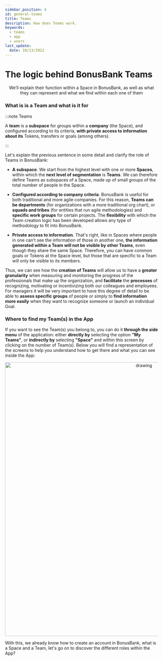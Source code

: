 ```yaml
---
sidebar_position: 4
id: general-teams
title: Teams
description: How does Teams work.
keywords:
  - teams
  - app
  - users
last_update:
  date: 10/13/2022
---
```


# The logic behind BonusBank Teams

<p align="center">We’ll explain their function within a Space in BonusBank, as well as what they can represent and what we find within each one of them </p>

### What is is a Team and what is it for

:::note Teams

A **team** is a **subspace** for groups within a **company** (the Space), and configured according to its criteria, **with private access to information about its** Tokens, transfers or goals (among others).

:::

Let's explain the previous sentence in some detail and clarify the role of Teams in BonusBank:

- **A subspace**. We start from the highest level with one or more **Spaces**, within which the **next level of segmentation** is **Teams**. We can therefore define Teams as subspaces of a Space, made up of small groups of the total number of people in the Space.

- **Configured according to company criteria**. BonusBank is useful for both traditional and more agile companies. For this reason, **Teams can be departments** (for organizations with a more traditional org chart), or **squads and tribes** (for entities that run agile methodologies) and **specific work groups** for certain projects. The **flexibility** with which the Team creation logic has been developed allows any type of methodology to fit into BonusBank.

- **Private access to information**. That's right, like in Spaces where people in one can’t see the information of those in another one, **the information generated within a Team will not be visible by other Teams**, even though they share the same Space. Therefore, you can have common goals or Tokens at the Space level, but those that are specific to a Team will only be visible to its members.

Thus, we can see how the **creation of Teams** will allow us to have a **greater granularity** when measuring and monitoring the progress of the professionals that make up the organization, and **facilitate** the **processes** of recognizing, motivating or incentivizing both our colleagues and employees. For managers it will be very important to have this degree of detail to be able to **assess specific groups** of people or simply to **find information more easily** when they want to recognize someone or launch an individual Goal.

### Where to find my Team(s) in the App

If you want to see the Team(s) you belong to, you can do it **through the side menu** of the application: either **directly by** selecting the option **"My Teams"**, or **indirectly by** selecting **"Space"** and within this screen by clicking on the number of Team(s). Below you will find a representation of the screens to help you understand how to get there and what you can see inside the App:

<p align="center"><img src={require('./img/teams_flow.png').default} alt="drawing" width="900"/></p>

With this, we already know how to create an account in BonusBank, what is a Space and a Team, let's go on to discover the different roles within the App?
